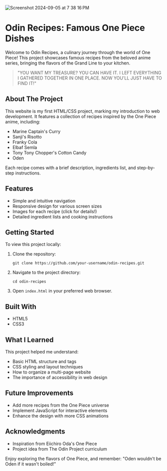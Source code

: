 
![Screenshot 2024-09-05 at 7 38 16 PM](https://github.com/user-attachments/assets/df037dec-37df-4d8f-a8aa-9825d3cac26d)

# Odin Recipes: Famous One Piece Dishes

Welcome to Odin Recipes, a culinary journey through the world of One Piece! This project showcases famous recipes from the beloved anime series, bringing the flavors of the Grand Line to your kitchen.

> "YOU WANT MY TREASURE? YOU CAN HAVE IT. I LEFT EVERYTHING I GATHERED TOGETHER IN ONE PLACE. NOW YOU'LL JUST HAVE TO FIND IT!"

## About The Project

This website is my first HTML/CSS project, marking my introduction to web development. It features a collection of recipes inspired by the One Piece anime, including:

- Marine Captain's Curry
- Sanji's Risotto
- Franky Cola
- Elbaf Semla
- Tony Tony Chopper's Cotton Candy
- Oden

Each recipe comes with a brief description, ingredients list, and step-by-step instructions.

## Features

- Simple and intuitive navigation
- Responsive design for various screen sizes
- Images for each recipe (click for details!)
- Detailed ingredient lists and cooking instructions

## Getting Started

To view this project locally:

1. Clone the repository:
   ```
   git clone https://github.com/your-username/odin-recipes.git
   ```
2. Navigate to the project directory:
   ```
   cd odin-recipes
   ```
3. Open `index.html` in your preferred web browser.

## Built With

- HTML5
- CSS3

## What I Learned

This project helped me understand:

- Basic HTML structure and tags
- CSS styling and layout techniques
- How to organize a multi-page website
- The importance of accessibility in web design

## Future Improvements

- Add more recipes from the One Piece universe
- Implement JavaScript for interactive elements
- Enhance the design with more CSS animations

## Acknowledgments

- Inspiration from Eiichiro Oda's One Piece
- Project idea from The Odin Project curriculum

Enjoy exploring the flavors of One Piece, and remember: "Oden wouldn't be Oden if it wasn't boiled!"
